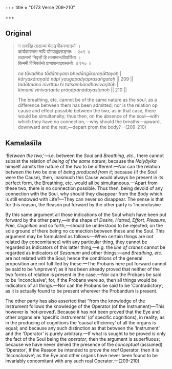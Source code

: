 +++
title = "0173 Verse 209-210"

+++
## Original 
>
> न तावदिह तादात्म्यं भेदाङ्गीकरणात्तयोः ।  
> कार्यकारणता नापि यौगपद्यप्रसङ्गतः ॥ २०९ ॥  
> तदात्मनो निवृत्तौ हि तत्सम्बन्धविवर्जिताः ।  
> किममी विनिवर्तन्ते प्राणापानादयस्तनोः ॥ २१० ॥ 
>
> *na tāvadiha tādātmyaṃ bhedāṅgīkaraṇāttayoḥ* \|  
> *kāryakāraṇatā nāpi yaugapadyaprasaṅgataḥ* \|\| 209 \|\|  
> *tadātmano nivṛttau hi tatsambandhavivarjitāḥ* \|  
> *kimamī vinivartante prāṇāpānādayastanoḥ* \|\| 210 \|\| 
>
> The breathing, etc. cannot be of the same nature as the soul, as a difference between them has been admitted; nor is the relation op cause and effect possible between the two, as in that case, there would be simultaneity; thus then, on the absence of the soul—with which they have no connection,—why should the breaths—upward, downward and the rest,—depart prom the body?—(209-210)



## Kamalaśīla

‘*Between the two*,’—i.e. between the *Soul* and *Breathing, etc*., there cannot subsist the relation of *being of the same nature*; because the *Naiyāyika* himself admits the nature of the two to be different.—Nor can the relation between the two be one of *being produced from it*; because (if the Soul were the Cause), then, inasmuch this Cause would always be present in its perfect form, the Breathing, etc. would all be simultaneous.—Apart from these two, there is no connection possible. Thus then, being devoid of any connection with the Soul, why should they disappear from the Body which is still endowed with Life?—They can never so disappear. The sense is that for this reason, the Reason put forward by the other party is ‘Inconclusive

By this same argument all those indications of the Soul which have been put forward by the other party,—in the shape of *Desire, Hatred, Effort, Pleasure, Pain, Cognition* and so forth,—should be understood to be rejected; on the sole ground of there being no connection between these and the Soul. This argument may be formulated as follows:—When certain things are not related (by concomitance) with any particular thing, they cannot be regarded as indicators of this latter thing,—e.g. the *line of cranes* cannot be regarded as indicators of *Sesamum* and other things;—and *Breathing, etc*. are not related with the Soul; hence the conditions of the general proposition are not fulfilled by these.—The Probans here put forward cannot be said to be ‘unproven’; as it has been already proved that neither of the two forms of relation is present in the case.—Nor can the Probans be said to be ‘Inconclusive’; for, if the Probans were so, then all things would be indicators of all things.—Nor can the Probans be said to be ‘Contradictory’; as it is actually found to be present wherever the Probandum is present.

The other party has also asserted that “from the knowledge of the Instrument follows the knowledge of the Operator (of the Instrument)—This however is ‘not-proved’. Because it has not been proved that the Eye and other organs are ‘specific instruments’ (of specific cognitions), in reality; as in the producing of cognitions the ‘causal efficiency’ of all the organs is equal; and because any such distinction as that between the ‘Instrument’ and the ‘Operator’ is purely arbitrary.—If what is sought to be proved is only the fact of the Soul being the *operator*, then the argument is superfluous; because we have never denied the presence of the *conceptual* (assumed) ‘Operator’, If the Reason be intended to prove the *real* Operator, then it is ‘Inconclusive’; as the Eye and other organs have never been found to be invariably concomitant with any such real Operator.—(209-210)


